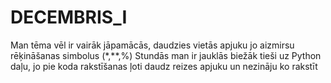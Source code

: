 # DECEMBRIS_I
Man tēma vēl ir vairāk jāpamācās, daudzies vietās apjuku jo aizmirsu rēķināšanas simbolus (*,**,%)
Stundās man ir jauklās biežāk tieši uz Python daļu, jo pie koda rakstīšanas ļoti daudz reizes apjuku un nezināju ko rakstīt
